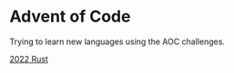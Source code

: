 # Advent of Code

Trying to learn new languages using the AOC challenges.

[2022 Rust](./2022/README.md)

